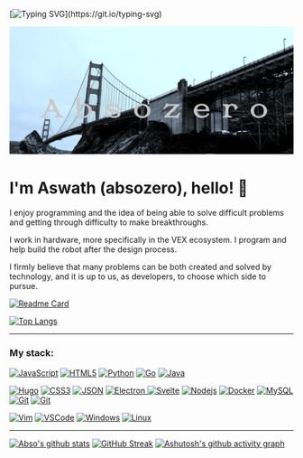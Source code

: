﻿
[![Typing SVG](https://readme-typing-svg.demolab.com?font=Poppins&weight=700&size=27&duration=5024&pause=1000&color=F2D5CF&background=232634FB&center=true&vCenter=true&random=false&width=475&height=53&lines=My+name+is+Aswath+Subramanian;AKA+Absozero;I+code%2C+research%2C+and+am+a+student;Check+my+description+out!)](https://git.io/typing-svg)

![image](./banner.jpg)

# I'm Aswath (absozero), hello! 👋

I enjoy programming and the idea of being able to solve difficult problems and getting through difficulty to make breakthroughs.

I work in hardware, more specifically in the VEX ecosystem. I program and help build the robot after the design process.

I firmly believe that many problems can be both created and solved by technology, and it is up to us, as developers, to choose which side to pursue.

[![Readme Card](https://github-readme-stats.vercel.app/api/pin/?username=absozero&theme=react&repo=absozero.github.io)](https://absozero.github.io)

[![Top Langs](https://github-readme-stats.vercel.app/api/top-langs/?username=absozero&theme=radical)](https://github.com/absozero)

---

### My stack:
[![JavaScript](https://img.shields.io/badge/-JavaScript-black?style=flat&logo=javascript&link=https://github.com/absozero)](https://github.com/absozero)
[![HTML5](https://img.shields.io/badge/-HTML5-E34F26?style=flat&logo=html5&logoColor=white&link=https://github.com/absozero)](https://github.com/absozero)
[![Python](https://img.shields.io/badge/-Python-darkblue?style=flat&logo=python&logoColor=yellow&link=https://github.com/absozero)](https://github.com/absozero)
[![Go](https://img.shields.io/badge/-Go-blue?style=flat&logo=go&logoColor=white&link=https://github.com/absozero)](https://github.com/absozero)
[![Java](https://img.shields.io/badge/Rust-D87600?style=flat&logo=rust&link=https://github.com/absozero)](https://github.com/absozero)

[![Hugo](https://img.shields.io/badge/-Hugo-418958?style=flat&logo=hugo&logoColor=white&link=https://github.com/absozero)](https://github.com/absozero)
[![CSS3](https://img.shields.io/badge/-CSS3-1572B6?style=flat&logo=css3&link=https://github.com/absozero)](https://github.com/absozero)
[![JSON](https://img.shields.io/badge/-json-02569B?style=flat&logo=json&link=https://github.com/absozero)](https://github.com/absozero)
[![Electron](https://img.shields.io/badge/-Electron-dimgray?style=flat&logo=electron&logoColor=aliceblue&link=https://github.com/absozero)](https://github.com/absozero)[
![Svelte](https://img.shields.io/badge/-Svelte-orangered?style=flat&logo=svelte&logoColor=white&link=https://github.com/absozero)](https://github.com/absozero)
[
![Nodejs](https://img.shields.io/badge/-Nodejs-darkgreen?style=flat&logo=Node.js&logoColor=yellow&link=https://github.com/absozero)](https://github.com/absozero)
[![Docker](https://img.shields.io/badge/-Docker-black?style=flat&logo=docker&link=https://github.com/absozero)](https://github.com/absozero)
[![MySQL](https://img.shields.io/badge/-MySQL-black?style=flat&logo=mysql&link=https://github.com/absozero)](https://github.com/absozero)
[![Git](https://img.shields.io/badge/-Git-black?style=flat&logo=git&link=https://github.com/absozero)](https://github.com/absozero)
[![Git](https://img.shields.io/badge/-Github-black?style=flat&logo=github&logoColor=white&link=https://github.com/absozero)](https://github.com/absozero)

[![Vim](https://img.shields.io/badge/-Vim-darkgreen?style=flat&logo=vim&link=https://github.com/absozero)](https://github.com/absozero)
[![VSCode](https://img.shields.io/badge/-Vscode-blue?style=flat&logo=visual-studio-code&link=https://github.com/absozero)](https://github.com/absozero)
[![Windows](https://img.shields.io/badge/-Windows-darkblue?style=flat&logo=windows&link=https://github.com/absozero)](https://github.com/absozero)
[![Linux](https://img.shields.io/badge/-Linux-black?style=flat&logo=linux&logoColor=yellow&link=https://github.com/absozero)](https://github.com/absozero)

---

[![Abso's github stats](https://github-readme-stats.vercel.app/api?username=absozero&theme=blueberry&show_icons=true&hide_border=true&bg_color=303446&text_color=c6d0f5&icon_color=ca9ee6&title_color=81c8be)](https://github.com/absozero/absozero)
[![GitHub Streak](https://streak-stats.demolab.com?user=absozero&theme=catppuccin-frappe&hide_border=true&border_radius=8.5)](https://absozero.github.io)
[![Ashutosh's github activity graph](https://github-readme-activity-graph.vercel.app/graph?username=absozero&bg_color=303446&color=c6d0f5&line=ef9f76&point=e78284&area=true&hide_border=true)](https://absozero.github.io)
